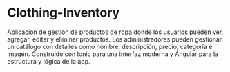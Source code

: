 # Clothing-Inventory
Aplicación de gestión de productos de ropa donde los usuarios pueden ver, agregar, editar y eliminar productos. Los administradores pueden gestionar un catálogo con detalles como nombre, descripción, precio, categoría e imagen. Construido con Ionic para una interfaz moderna y Angular para la estructura y lógica de la app.
